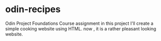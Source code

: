 # odin-recipes
Odin Project Foundations Course assignment
in this project I'll create a simple cooking website using HTML.
now , it is a rather pleasant looking website.
